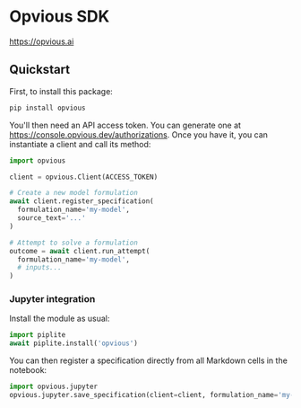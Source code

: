 # Opvious SDK

https://opvious.ai

## Quickstart

First, to install this package:

```sh
pip install opvious
```

You'll then need an API access token. You can generate one at
https://console.opvious.dev/authorizations. Once you have it, you can
instantiate a client and call its method:

```py
import opvious

client = opvious.Client(ACCESS_TOKEN)

# Create a new model formulation
await client.register_specification(
  formulation_name='my-model',
  source_text='...'
)

# Attempt to solve a formulation
outcome = await client.run_attempt(
  formulation_name='my-model',
  # inputs...
)
```

### Jupyter integration

Install the module as usual:

```py
import piplite
await piplite.install('opvious')
```

You can then register a specification directly from all Markdown cells in the
notebook:

```py
import opvious.jupyter
opvious.jupyter.save_specification(client=client, formulation_name='my-model')
```
